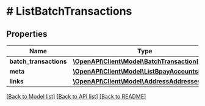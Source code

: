 # # ListBatchTransactions

## Properties

Name | Type | Description | Notes
------------ | ------------- | ------------- | -------------
**batch_transactions** | [**\OpenAPI\Client\Model\BatchTransaction[]**](BatchTransaction.md) |  | [optional]
**meta** | [**\OpenAPI\Client\Model\ListBpayAccountsMeta**](ListBpayAccountsMeta.md) |  | [optional]
**links** | [**\OpenAPI\Client\Model\AddressAddressesLinks**](AddressAddressesLinks.md) |  | [optional]

[[Back to Model list]](../../README.md#models) [[Back to API list]](../../README.md#endpoints) [[Back to README]](../../README.md)
